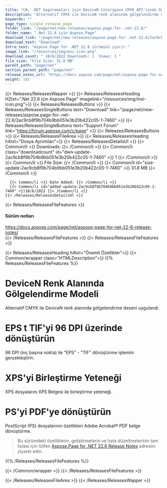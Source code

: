 ```yaml
---
title: "C#, .NET Uygulamaları için DeviceN Colorspace CMYK API'sinde Gölgelendirme"
description: "Alternatif CMYK ile DeviceN renk alanında gölgelendirme deseni uygulamak, 96'dan fazla DPI ile EPS'den TIF'ye oluşturmak, XPS dosyalarını birleştirmek ve PS'yi PDF'ye dönüştürmek için C# .NET API."
keywords: ""
page_type: single_release_page
folder_link: "/page/net/new-releases/aspose.page-for-.net-22.6/"
folder_name: ".Net 22.6 için Aspose.Page"
download_link: "/page/net/new-releases/aspose.page-for-.net-22.6/2ac9cb8f9b704b9bb051e3b20b422c05-1-7460"
download_text: "Download"
Intro_text: "Aspose.Page for .NET 22.6 sürümünü içerir."
image_link: "/resources/img/msi-icon.png"
download_count: " 10/6/2022 Downloads: 1  Views: 1 "
file_size: "File Size: 31.8 MB"
parent_path: "page/net"
section_parent_path: "page/net"
release_notes_url: "https://docs.aspose.com/page/net/aspose-page-for-net-22-6-release-notes/"
weight: 102
---
```


{{< Releases/ReleasesWapper >}}
{{< Releases/ReleasesHeading H2txt=".Net 22.6 için Aspose.Page" imagelink="/resources/img/msi-icon.png">}}
{{< Releases/ReleasesButtons >}}
{{< Releases/ReleasesSingleButtons text="Download" link="/page/net/new-releases/aspose.page-for-.net-22.6/2ac9cb8f9b704b9bb051e3b20b422c05-1-7460" >}}
{{< Releases/ReleasesSingleButtons text="Support Forum" link="https://forum.aspose.com/c/page" >}}
{{< Releases/ReleasesButtons >}}
{{< Releases/ReleasesFileArea >}}
{{< Releases/ReleasesHeading h4txt="Dosya Ayrıntıları">}}
{{< Releases/ReleasesDetailsUl >}}
{{< Common/li >}} Downloads: {{< /Common/li >}}
{{< Common/li class="downloadcount" id="dwn-update-2ac9cb8f9b704b9bb051e3b20b422c05-1-7460" >}} 1 {{< /Common/li >}}
{{< Common/li >}} File Size: {{< /Common/li >}}
{{< Common/li id="size-update-2ac9cb8f9b704b9bb051e3b20b422c05-1-7460" >}} 31.8 MB {{< /Common/li >}}

      {{< Common/li >}} Date Added: {{< /Common/li >}}
      {{< Common/li id="added-update-2ac9cb8f9b704b9bb051e3b20b422c05-1-7460" >}}10/6/2022 {{< /Common/li >}}
    {{< /Releases/ReleasesDetailsUl >}}

{{< Releases/ReleasesFileFeatures >}}
<h4>Sürüm notları</h4><div> <a href='https://docs.aspose.com/page/net/aspose-page-for-net-22-6-release-notes/'>https://docs.aspose.com/page/net/aspose-page-for-net-22-6-release-notes/</a></div>
{{< /Releases/ReleasesFileFeatures >}}
{{< Releases/ReleasesFileFeatures >}}

{{< Releases/ReleasesHeading h4txt="Önemli Özellikler">}}
{{< Common/wrapper class="HTMLDescription">}}
{{% Releases/ReleasesFileFeatures %}}

# DeviceN Renk Alanında Gölgelendirme Modeli

Alternatif CMYK ile DeviceN renk alanında gölgelendirme deseni uygulandı.

# EPS t TIF'yi 96 DPI üzerinde dönüştürün

96 DPI (inç başına nokta) ile "EPS" - "TIF" dönüştürme işlemini gerçekleştirin.

# XPS'yi Birleştirme Yeteneği

XPS dosyalarını XPS Belgesi ile birleştirme yeteneği.

# PS'yi PDF'ye dönüştürün

PostScript (PS) dosyalarının özellikleri Adobe Acrobat® PDF belge dönüştürme.

> Bu sürümdeki özelliklerin, geliştirmelerin ve hata düzeltmelerinin tam listesi için lütfen [Aspose.Page for .NET 22.6 Release Notes](https://docs.aspose.com/page/net/aspose-page-for-net-22-6-release-notes/) adresini ziyaret edin.

{{% /Releases/ReleasesFileFeatures %}}

{{< /Common/wrapper >}}
{{< /Releases/ReleasesFileFeatures >}}

{{< /Releases/ReleasesFileArea >}}
{{< /Releases/ReleasesWapper >}}

